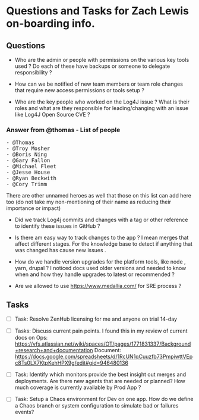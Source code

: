 # Questions and Tasks for Zach Lewis on-boarding info.

## Questions

- Who are the admin or people with permissions on the various key tools used ?   Do each of these have backups or someone to delegate responsibility ?

- How can we be notified of new team members or team role changes that require new access permissions or tools setup ?

- Who are the key people who worked on the Log4J issue ?  What is their roles and what are they responsible for leading/changing with an issue like Log4J Open Source CVE ?

### Answer from @thomas - List of people 

<pre>
- @Thomas 
- @Troy Mosher
- @Boris Ning
- @Gary Fallon
- @Michael Fleet
- @Jesse House
- @Ryan Beckwith
- @Cory Trimm
</pre>
There are other unnamed heroes as well that those on this list can add here too (do not take my non-mentioning of their name as reducing their importance or impact) 


- Did we track Log4j commits and changes with a tag or other reference to identify these issues in GitHub ?

- Is there am easy way to track changes to the app ?  I mean merges that affect different stages.   For the knowledge base to detect if anything that was changed has cause new issues .


- How do we handle version upgrades for the platform tools, like node , yarn, drupal ?  I noticed docs used older versions and needed to know when and how they handle upgrades to latest or recommended ?

- Are we allowed to use https://www.medallia.com/ for SRE process ?

## Tasks

- [ ] Task: Resolve ZenHub licensing for me and anyone on trial 14-day

- [ ] Tasks: Discuss current pain points.  I found this in my review of current docs on Ops:  https://vfs.atlassian.net/wiki/spaces/OT/pages/1771831337/Background+research+and+documentation
Document: https://docs.google.com/spreadsheets/d/1RcUN1qCuuzfb73PmpiwttVEpc8Ts0LX7KtpKehHPX9g/edit#gid=946480136

- [ ] Task:  Identify which monitors provide the best  insight out merges and deployments.  Are there new agents that are needed or planned?  How much coverage is currently available by Prod App ?

- [ ] Task: Setup a Chaos environment for Dev on one app.  How do we define a Chaos branch or system configuration to simulate bad or failures events?
